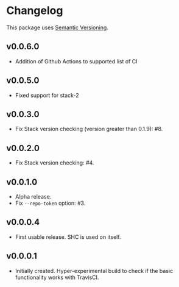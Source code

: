 # Changelog

This package uses [Semantic Versioning][1].

## v0.0.6.0

- Addition of Github Actions to supported list of CI

## v0.0.5.0

- Fixed support for stack-2

## v0.0.3.0

- Fix Stack version checking (version greater than 0.1.9): #8.

## v0.0.2.0

- Fix Stack version checking: #4.

## v0.0.1.0

- Alpha release.
- Fix ``--repo-token`` option: #3.

## v0.0.0.4

- First usable release. SHC is used on itself.

## v0.0.0.1

-  Initially created. Hyper-experimental build to check if the basic
   functionality works with TravisCI.

[1]: http://semver.org/spec/v2.0.0.html
